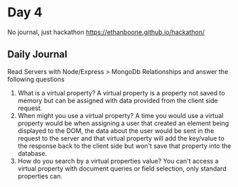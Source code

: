 # Day 4
No journal, just hackathon
https://ethanboone.github.io/hackathon/
## Daily Journal
Read Servers with Node/Express > MongoDb Relationships and answer the following questions
1. What is a virtual property?
A virtual property is a property not saved to memory but can be assigned with data provided from the client side request.
2. When might you use a virtual property?
A time you would use a virtual property would be when assigning a user that created an element being displayed to the DOM, the data about the user would be sent in the request to the server and that virtual property will add the key/value to the response back to the client side but won't save that property into the database.
3. How do you search by a virtual properties value?
You can't access a virtual property with document queries or field selection, only standard properties can.